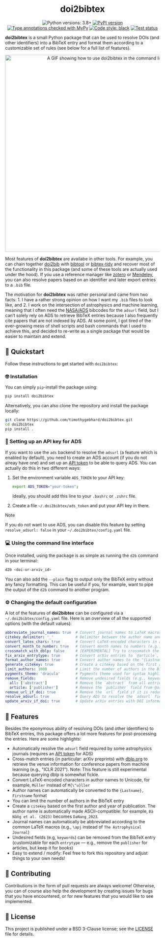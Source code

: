 <h1 align="center">doi2bibtex</h1>
<p align="center">
<img src="https://img.shields.io/badge/python-3.8+-blue" alt="Python versions: 3.8+">
<a href="https://pypi.org/project/doi2bibtex"><img src="https://badge.fury.io/py/doi2bibtex.svg" alt="PyPI version"></a>
<a href="https://github.com/python/mypy"><img src="https://img.shields.io/badge/mypy-checked-1E5082" alt="Type annotations checked with MyPy"></a>
<a href="https://github.com/ambv/black"><img src="https://img.shields.io/badge/code%20style-black-000000.svg" alt="Code style: black"></a>
<a href="https://github.com/timothygebhard/doi2bibtex/actions/workflows/tests.yaml"><img src="https://github.com/timothygebhard/doi2bibtex/actions/workflows/tests.yaml/badge.svg?branch=main" alt="Test status"></a>
</p>

**doi2bibtex** is a small Python package that can be used to resolve DOIs (and other identifiers) into a BibTeX entry and format them according to a customizable set of rules (see below for a full list of features). 

<p align="center">
   <img src="https://timothygebhard.de/files/d2b.gif" width="640" alt="A GIF showing how to use doi2bibtex in the command line">
</p>


Most features of **doi2bibtex** are availabe in other tools. 
For example, you can chain together [doi2bib](https://www.doi2bib.org) with [bibtool](https://github.com/ge-ne/bibtool) or [bibtex-tidy](https://github.com/FlamingTempura/bibtex-tidy) and recover most of the functionality in this package (and some of these tools are actually used under the hood). 
If you use a reference manager like [zotero](https://www.zotero.org/) or [Mendeley](https://www.mendeley.com/), you can also resolve papers based on an identifier and later export entries to a `.bib` file.

The motivation for **doi2bibtex** was rather personal and came from two facts: 1. I have a rather strong opinion on how I want my `.bib` files to look like, and 2. I work on the intersection of astrophysics and machine learning, meaning that I often need the [NASA/ADS](https://adsabs.harvard.edu) bibcodes for the `adsurl` field, but I can’t solely rely on ADS to retrieve BibTeX entries because I also frequently cite papers that are not indexed by ADS. 
At some point, I got tired of the ever-growing mess of shell scripts and bash commands that I used to achieve this, and decided to re-write as a single package that would be easier to maintain and extend.



## 🚀 Quickstart

Follow these instructions to get started with `doi2bibtex`:



### 🤓 Installation

You can simply `pip`-install the package using:

```bash
pip install doi2bibtex
```

Alternatively, you can also clone the repository and install the package locally:

```bash
git clone https://github.com/timothygebhard/doi2bibtex.git
cd doi2bibtex
pip install .
```



### 🔑 Setting up an API key for ADS

If you want to use the `ads` backend to resolve the `adsurl` (a feature which is enabled by default), you need to create an ADS account (if you do not alreay have one) and set up an [API token](https://ui.adsabs.harvard.edu/help/api/) to be able to query ADS. You can actually do this in two different ways:

1. Set the environment variable `ADS_TOKEN` to your API key:
   ```bash
   export ADS_TOKEN="your-token";
   ```
   Ideally, you should add this line to your `.bashrc` or `.zshrc` file.

2. Create a file `~/.doi2bibtex/ads_token` and put your API key in there.

> [!NOTE]  
> If you do not want to use ADS, you can disable this feature by setting `resolve_adsurl: false` in your `~/.doi2bibtex/config.yaml` file.


### 💻 Using the command line interface

Once installed, using the package is as simple as running the `d2b` command in your terminal:

```bash
d2b <doi-or-arxiv_id>
```

You can also add the `--plain` flag to output only the BibTeX entry without any fancy formatting. This can be useful if you, for example, want to pipe the output of the `d2b` command to another program.




### ⚙️ Changing the default configuration

A lot of the features of **doi2bibtex** can be configured via a `~/.doi2bibtex/config.yaml` file. Here is an overview of all the supported options (with the default values):

```yaml
abbreviate_journal_names: true  # Convert journal names to LaTeX macros (e.g., "\apj" instead of "The Astrophysical Journal")
citekey_delimiter: '_'          # Delimiter between the author name and the year of publication
convert_latex_chars: true       # Convert LaTeX-encoded characters in author names to Unicode
convert_month_to_number: true   # Convert month names to numbers (e.g., "1" instead of "jan")
crossmatch_with_dblp: false     # [EXPERIMENTAL] Try to crossmatch the paper with DBLP to add venue information to `addendum` (for ML conferences papers)
fix_arxiv_entrytype: true       # Convert arXiv entries to `@article`, set `journal` to "arXiv preprints", and drop the `eprinttype` field
format_author_names: true       # Convert author names to the "{Lastname}, Firstname" format
generate_citekey: true          # Create a citekey based on the first author and year of publication
limit_authors: 1000             # Limit the number of authors in the BibTeX entry
pygments_theme: 'dracula'       # Pygments theme used for syntax highlighting in the terminal
remove_fields:                  # Remove undesired fields (e.g., keywords) from the BibTeX entry
  all: ['abstract']             # Remove the `abstract` from all entries, regardless of entrytype
  article: ['publisher']        # Remove the `publisher` field from @article entries
remove_url_if_doi: true         # Remove the `url` field if it is redundant with the `doi` field
resolve_adsurl: true            # Query ADS to resolve the `adsurl` field, requires API token
update_arxiv_if_doi: true       # Update arXiv entries with DOI information, if available ("related DOI")
```



## 🦄 Features

Besides the eponymous ability of resolving DOIs (and other identifiers) to BibTeX entries, this package offers a lot more features for post-processing the entries. Here are some highlights:

- Automatically resolve the `adsurl` field required by some astrophysics journals (requires an [API token](https://ui.adsabs.harvard.edu/help/api/) for ADS)
- Cross-match entries (in particular: arXiv preprints) with [dblp.org](https://dblp.org/) to retrieve the venue information for conference papers from machine learning (e.g., "ICLR 2021"). Note: This feature is still experimental because querying dblp is somewhat fickle.
- Convert LaTeX-encoded characters in author names to Unicode, for example, `Müller` instead of `M{\"u}ller`
- Author names can automatically be converted to the `{Lastname}, Firstname` format
- You can limit the number of authors in the BibTeX entry
- Create a `citekey` based on the first author and year of publication. The author name is automatically made ASCII-compatible: for example, `Đà Nẵng et al. (2023)` becomes `DaNang_2023`.
- Journal names can automatically be abbreviated according to the common LaTeX macros (e.g., `\apj` instead of `The Astrophysical Journal`)
- Undesired fields (e.g, `keywords`) can be removed from the BibTeX entry (customizable for each `entrytype` — e.g., remove the `publisher` for articles, but keep it for books)
- Easy to extend / modify: Feel free to fork this repository and adjust things to your own needs!



## 🥳 Contributing

Contributions in the form of pull requests are always welcome! Otherwise, you can of course also help the development by creating issues for bugs that you have encountered, or for new features that you would like to see implemented.



## 📃 License

This project is published under a BSD 3-Clause license; see the [LICENSE](LICENSE) file for details.
